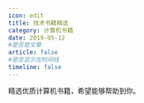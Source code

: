 ```yaml
---
icon: edit
title: 技术书籍精选
category: 计算机书籍
date: 2019-05-12
#是否是文章
article: false
#是否显示在时间线
timeline: false
---
```


精选优质计算机书籍，希望能够帮助到你。

<!-- more -->


